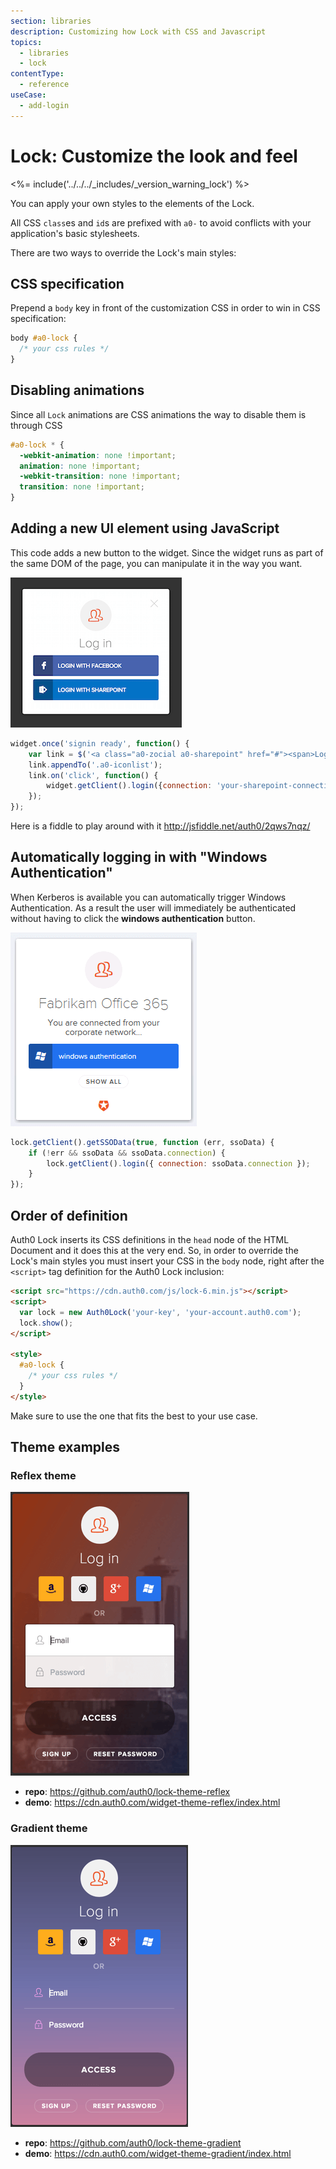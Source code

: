 ```yaml
---
section: libraries
description: Customizing how Lock with CSS and Javascript
topics:
  - libraries
  - lock
contentType:
  - reference
useCase:
  - add-login
---
```

# Lock: Customize the look and feel

<%= include('../../../_includes/_version_warning_lock') %>

You can apply your own styles to the elements of the Lock.

All CSS `class`es and `id`s are prefixed with `a0-` to avoid conflicts with your application's basic stylesheets.

There are two ways to override the Lock's main styles:

## CSS specification

Prepend a `body` key in front of the customization CSS in order to win in CSS specification:

```css
body #a0-lock {
  /* your css rules */
}
```

## Disabling animations

Since all `Lock` animations are CSS animations the way to disable them is through CSS

```css
#a0-lock * {
  -webkit-animation: none !important;
  animation: none !important;
  -webkit-transition: none !important;
  transition: none !important;
}
```

## Adding a new UI element using JavaScript

This code adds a new button to the widget. Since the widget runs as part of the same DOM of the page, you can manipulate it in the way you want.

![](/media/articles/libraries/lock/ui-customization/lock-add-btn.png)

```js
widget.once('signin ready', function() {
    var link = $('<a class="a0-zocial a0-sharepoint" href="#"><span>Login with SharePoint</span></a>');
    link.appendTo('.a0-iconlist');
    link.on('click', function() {
        widget.getClient().login({connection: 'your-sharepoint-connection-name'});
    });
});
```

Here is a fiddle to play around with it <http://jsfiddle.net/auth0/2qws7nqz/>

## Automatically logging in with "Windows Authentication"

When Kerberos is available you can automatically trigger Windows Authentication. As a result the user will immediately be authenticated without having to click the **windows authentication** button.

![](/media/articles/libraries/lock/ui-customization/windows-auth-button.png)

```js
lock.getClient().getSSOData(true, function (err, ssoData) {
    if (!err && ssoData && ssoData.connection) {
        lock.getClient().login({ connection: ssoData.connection });
    }
});
```

## Order of definition

Auth0 Lock inserts its CSS definitions in the `head` node of the HTML Document and it does this at the very end. So, in order to override the Lock's main styles you must insert your CSS in the `body` node, right after the `<script>` tag definition for the Auth0 Lock inclusion:

```html
<script src="https://cdn.auth0.com/js/lock-6.min.js"></script>
<script>
  var lock = new Auth0Lock('your-key', 'your-account.auth0.com');
  lock.show();
</script>

<style>
  #a0-lock {
    /* your css rules */
  }
</style>
```

Make sure to use the one that fits the best to your use case.

## Theme examples

### Reflex theme

![](/media/articles/libraries/lock/ui-customization/reflex-theme.png)

- **repo**: <https://github.com/auth0/lock-theme-reflex>
- **demo**: <https://cdn.auth0.com/widget-theme-reflex/index.html>

### Gradient theme

![](/media/articles/libraries/lock/ui-customization/gradient-theme.png)

- **repo**: <https://github.com/auth0/lock-theme-gradient>
- **demo**: <https://cdn.auth0.com/widget-theme-gradient/index.html>
